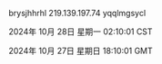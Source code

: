 brysjhhrhl 219.139.197.74 yqqlmgsycl

2024年 10月 28日 星期一 02:10:01 CST

2024年 10月 27日 星期日 18:10:01 GMT
